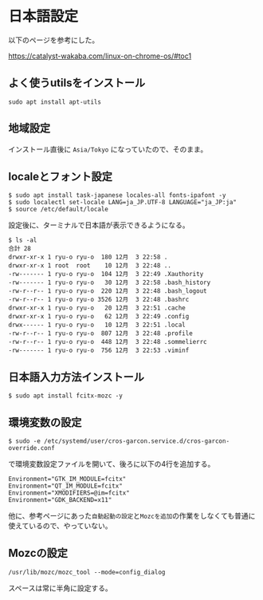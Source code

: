 # 日本語設定

以下のページを参考にした。

https://catalyst-wakaba.com/linux-on-chrome-os/#toc1

## よく使うutilsをインストール

```shell
sudo apt install apt-utils
```

## 地域設定

インストール直後に `Asia/Tokyo` になっていたので、そのまま。

## localeとフォント設定

```shell
$ sudo apt install task-japanese locales-all fonts-ipafont -y
$ sudo localectl set-locale LANG=ja_JP.UTF-8 LANGUAGE="ja_JP:ja"
$ source /etc/default/locale
```

設定後に、ターミナルで日本語が表示できるようになる。

```shell
$ ls -al
合計 28
drwxr-xr-x 1 ryu-o ryu-o  180 12月  3 22:58 .
drwxr-xr-x 1 root  root    10 12月  3 22:48 ..
-rw------- 1 ryu-o ryu-o  104 12月  3 22:49 .Xauthority
-rw------- 1 ryu-o ryu-o   30 12月  3 22:58 .bash_history
-rw-r--r-- 1 ryu-o ryu-o  220 12月  3 22:48 .bash_logout
-rw-r--r-- 1 ryu-o ryu-o 3526 12月  3 22:48 .bashrc
drwxr-xr-x 1 ryu-o ryu-o   20 12月  3 22:51 .cache
drwxr-xr-x 1 ryu-o ryu-o   62 12月  3 22:49 .config
drwx------ 1 ryu-o ryu-o   10 12月  3 22:51 .local
-rw-r--r-- 1 ryu-o ryu-o  807 12月  3 22:48 .profile
-rw-r--r-- 1 ryu-o ryu-o  448 12月  3 22:48 .sommelierrc
-rw------- 1 ryu-o ryu-o  756 12月  3 22:53 .viminf
```

## 日本語入力方法インストール

```shell
$ sudo apt install fcitx-mozc -y
```

## 環境変数の設定

```shell
$ sudo -e /etc/systemd/user/cros-garcon.service.d/cros-garcon-override.conf
```
で環境変数設定ファイルを開いて、後ろに以下の4行を追加する。
```
Environment="GTK_IM_MODULE=fcitx"
Environment="QT_IM_MODULE=fcitx"
Environment="XMODIFIERS=@im=fcitx"
Environment="GDK_BACKEND=x11"
```
他に、参考ページにあった`自動起動の設定`と`Mozcを追加`の作業をしなくても普通に使えているので、やっていない。

## Mozcの設定

```shell
/usr/lib/mozc/mozc_tool --mode=config_dialog
```
スペースは常に半角に設定する。
